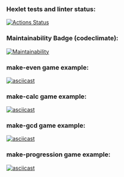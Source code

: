 ### Hexlet tests and linter status:
[![Actions Status](https://github.com/AlexVSSP/python-project-lvl1/workflows/hexlet-check/badge.svg)](https://github.com/AlexVSSP/python-project-lvl1/actions)

### Maintainability Badge (codeclimate):
[![Maintainability](https://api.codeclimate.com/v1/badges/a99a88d28ad37a79dbf6/maintainability)](https://codeclimate.com/github/AlexVSSP/python-project-lvl1/maintainability)

### make-even game example:
[![asciicast](https://asciinema.org/a/501095.svg)](https://asciinema.org/a/501095)

### make-calc game example:
[![asciicast](https://asciinema.org/a/502524.svg)](https://asciinema.org/a/502524)

### make-gcd game example:
[![asciicast](https://asciinema.org/a/502641.svg)](https://asciinema.org/a/502641)

### make-progression game example:
[![asciicast](https://asciinema.org/a/502704.svg)](https://asciinema.org/a/502704)
